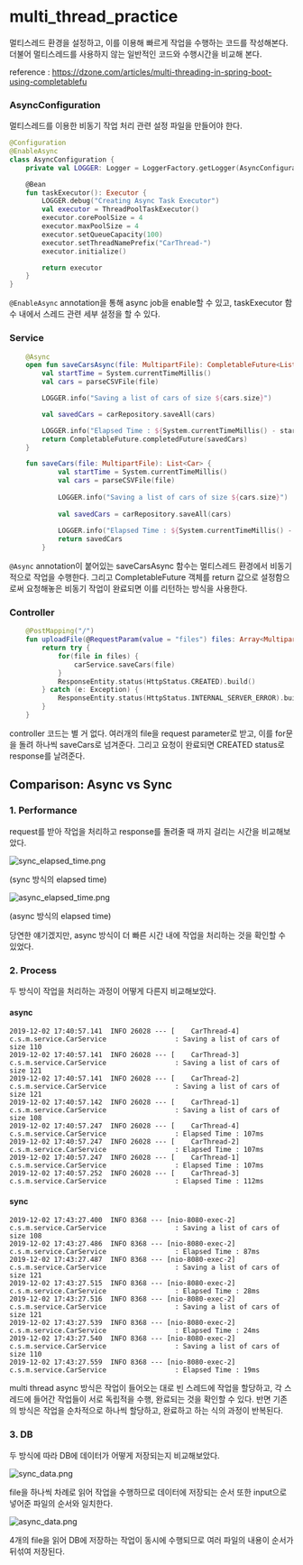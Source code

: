 # multi_thread_practice

멀티스레드 환경을 설정하고, 이를 이용해 빠르게 작업을 수행하는 코드를 작성해본다. 더불어 멀티스레드를 사용하지 않는
일반적인 코드와 수행시간을 비교해 본다.

reference : https://dzone.com/articles/multi-threading-in-spring-boot-using-completablefu

### AsyncConfiguration
멀티스레드를 이용한 비동기 작업 처리 관련 설정 파일을 만들어야 한다.
```kotlin
@Configuration
@EnableAsync
class AsyncConfiguration {
    private val LOGGER: Logger = LoggerFactory.getLogger(AsyncConfiguration::class.java)

    @Bean
    fun taskExecutor(): Executor {
        LOGGER.debug("Creating Async Task Executor")
        val executor = ThreadPoolTaskExecutor()
        executor.corePoolSize = 4
        executor.maxPoolSize = 4
        executor.setQueueCapacity(100)
        executor.setThreadNamePrefix("CarThread-")
        executor.initialize()

        return executor
    }
}
```

`@EnableAsync` annotation을 통해 async job을 enable할 수 있고, taskExecutor 함수 내에서
스레드 관련 세부 설정을 할 수 있다.

### Service
```kotlin
    @Async
    open fun saveCarsAsync(file: MultipartFile): CompletableFuture<List<Car>> {
        val startTime = System.currentTimeMillis()
        val cars = parseCSVFile(file)

        LOGGER.info("Saving a list of cars of size ${cars.size}")

        val savedCars = carRepository.saveAll(cars)

        LOGGER.info("Elapsed Time : ${System.currentTimeMillis() - startTime}ms")
        return CompletableFuture.completedFuture(savedCars)
    }

    fun saveCars(file: MultipartFile): List<Car> {
            val startTime = System.currentTimeMillis()
            val cars = parseCSVFile(file)
    
            LOGGER.info("Saving a list of cars of size ${cars.size}")
    
            val savedCars = carRepository.saveAll(cars)
    
            LOGGER.info("Elapsed Time : ${System.currentTimeMillis() - startTime}ms")
            return savedCars
        }
```

`@Async` annotation이 붙어있는 saveCarsAsync 함수는 멀티스레드 환경에서 비동기적으로 작업을 수행한다.
그리고 CompletableFuture 객체를 return 값으로 설정함으로써 요청해놓은 비동기 작업이 완료되면 이를 리턴하는 방식을 사용한다.

### Controller
```kotlin
    @PostMapping("/")
    fun uploadFile(@RequestParam(value = "files") files: Array<MultipartFile>): ResponseEntity<Unit> {
        return try {
            for(file in files) {
                carService.saveCars(file)
            }
            ResponseEntity.status(HttpStatus.CREATED).build()
        } catch (e: Exception) {
            ResponseEntity.status(HttpStatus.INTERNAL_SERVER_ERROR).build()
        }
    }
```

controller 코드는 별 거 없다. 여러개의 file을 request parameter로 받고, 이를 for문을 돌려
하나씩 saveCars로 넘겨준다. 그리고 요청이 완료되면 CREATED status로 response를 날려준다.


## Comparison: Async vs Sync 
### 1. Performance
request를 받아 작업을 처리하고 response를 돌려줄 때 까지 걸리는 시간을 비교해보았다.

![sync_elapsed_time.png](https://github.com/BaekGeunYoung/multi_thread_practice/blob/master/images/sync_elapsed_time.PNG)

(sync 방식의 elapsed time)

![async_elapsed_time.png](https://github.com/BaekGeunYoung/multi_thread_practice/blob/master/images/async_elapsed_time.PNG)

(async 방식의 elapsed time)

당연한 얘기겠지만, async 방식이 더 빠른 시간 내에 작업을 처리하는 것을 확인할 수 있었다.

### 2. Process
두 방식이 작업을 처리하는 과정이 어떻게 다른지 비교해보았다.
#### async
```
2019-12-02 17:40:57.141  INFO 26028 --- [    CarThread-4] c.s.m.service.CarService                 : Saving a list of cars of size 110
2019-12-02 17:40:57.141  INFO 26028 --- [    CarThread-3] c.s.m.service.CarService                 : Saving a list of cars of size 121
2019-12-02 17:40:57.141  INFO 26028 --- [    CarThread-2] c.s.m.service.CarService                 : Saving a list of cars of size 121
2019-12-02 17:40:57.142  INFO 26028 --- [    CarThread-1] c.s.m.service.CarService                 : Saving a list of cars of size 108
2019-12-02 17:40:57.247  INFO 26028 --- [    CarThread-4] c.s.m.service.CarService                 : Elapsed Time : 107ms
2019-12-02 17:40:57.247  INFO 26028 --- [    CarThread-2] c.s.m.service.CarService                 : Elapsed Time : 107ms
2019-12-02 17:40:57.247  INFO 26028 --- [    CarThread-1] c.s.m.service.CarService                 : Elapsed Time : 107ms
2019-12-02 17:40:57.252  INFO 26028 --- [    CarThread-3] c.s.m.service.CarService                 : Elapsed Time : 112ms
```
#### sync
```
2019-12-02 17:43:27.400  INFO 8368 --- [nio-8080-exec-2] c.s.m.service.CarService                 : Saving a list of cars of size 108
2019-12-02 17:43:27.486  INFO 8368 --- [nio-8080-exec-2] c.s.m.service.CarService                 : Elapsed Time : 87ms
2019-12-02 17:43:27.487  INFO 8368 --- [nio-8080-exec-2] c.s.m.service.CarService                 : Saving a list of cars of size 121
2019-12-02 17:43:27.515  INFO 8368 --- [nio-8080-exec-2] c.s.m.service.CarService                 : Elapsed Time : 28ms
2019-12-02 17:43:27.516  INFO 8368 --- [nio-8080-exec-2] c.s.m.service.CarService                 : Saving a list of cars of size 121
2019-12-02 17:43:27.539  INFO 8368 --- [nio-8080-exec-2] c.s.m.service.CarService                 : Elapsed Time : 24ms
2019-12-02 17:43:27.540  INFO 8368 --- [nio-8080-exec-2] c.s.m.service.CarService                 : Saving a list of cars of size 110
2019-12-02 17:43:27.559  INFO 8368 --- [nio-8080-exec-2] c.s.m.service.CarService                 : Elapsed Time : 19ms
```

multi thread async 방식은 작업이 들어오는 대로 빈 스레드에 작업을 할당하고, 각 스레드에 들어간 작업들이 서로 독립적을 수행, 완료되는 것을 확인할 수 있다.
반면 기존의 방식은 작업을 순차적으로 하나씩 할당하고, 완료하고 하는 식의 과정이 반복된다.

### 3. DB
두 방식에 따라 DB에 데이터가 어떻게 저장되는지 비교해보았다. 

![sync_data.png](https://github.com/BaekGeunYoung/multi_thread_practice/blob/master/images/sync_data.PNG)

file을 하나씩 차례로 읽어 작업을 수행하므로 데이터에 저장되는 순서 또한 input으로 넣어준 파일의 순서와 일치한다.

![async_data.png](https://github.com/BaekGeunYoung/multi_thread_practice/blob/master/images/async_data.PNG)

4개의 file을 읽어 DB에 저장하는 작업이 동시에 수행되므로 여러 파일의 내용이 순서가 뒤섞여 저장된다.